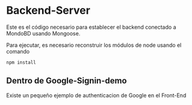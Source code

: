 # Backend-Server

Este es el código necesario para establecer el backend conectado a MondoBD usando Mongoose.

Para ejecutar, es necesario reconstruir los módulos de node usando el comando

```
npm install
```
## Dentro de Google-Signin-demo
Existe un pequeño ejemplo de authenticacion de Google en el Front-End
